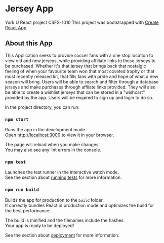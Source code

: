 # Jersey App 

York U React project CSFS-1010
This project was bootstrapped with [Create React App](https://github.com/facebook/create-react-app).

## About this App

This Application seeks to provide soccer fans with a one stop location to view old and new jerseys, while providing affiliate links to those jerseys to be purchased. Whether it's that jersey that brings back that nostalgic feeling of when your favourite team won that most coveted trophy or that most recently released kit, that fills fans with pride and hope of what a new season will bring. Users will be able to search and filter through a database jerseys and make purchases through affiiate links provided. They will also be able to create a wishlist jerseys that can be stored in a "wishcart" provided by the app. Users will be required to sign up and login to do so.

In the project directory, you can run:

### `npm start`

Runs the app in the development mode.\
Open [http://localhost:3000](http://localhost:3000) to view it in your browser.

The page will reload when you make changes.\
You may also see any lint errors in the console.

### `npm test`

Launches the test runner in the interactive watch mode.\
See the section about [running tests](https://facebook.github.io/create-react-app/docs/running-tests) for more information.

### `npm run build`

Builds the app for production to the `build` folder.\
It correctly bundles React in production mode and optimizes the build for the best performance.

The build is minified and the filenames include the hashes.\
Your app is ready to be deployed!

See the section about [deployment](https://facebook.github.io/create-react-app/docs/deployment) for more information.





